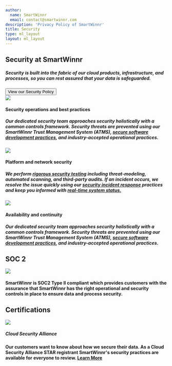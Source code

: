 ```yaml
---
author:
  name: SmartWinnr
  email: contact@smartwinnr.com
description: 'Privacy Policy of SmartWinnr'
title: Security
type: ml_layout
layout: ml_layout
---
```

<section class="">
  <div class="padding50 ml-pure-white-background ">
    <div class="row  ">
      <div class="col-lg-12 ml_div_contents_in_center text-center">
        <p>
          <h1 class="ml_text_bold">Security at SmartWinnr</h1>
        </p>
      </div>
      <div class="col-lg-12 ml_div_contents_in_center ml_line_height_2">
          <div class="col-lg-8 text-center">
           <p>
           <h5 class="ml_text_bold line-height1half">Security is built into the fabric of our cloud products, infrastructure, and processes, so you can rest assured that your data is safeguarded.</h5>
        </p>
          </div>     
      </div>
         <div class="col-lg-12 ml_div_contents_in_center text-center">
          <a href="/trust/security-policy"><button class="privacy-button">View our Security Policy</button></a>
          </div>     
      </div>
    </div>
  </div>
</section>

<section class="ml-pure-white-background padding50">
    <div class="row ml-padding-left5 ml-padding-bottom40">
    <div class="col-lg-4">
          <div class="">
            <div class="card-content">
              <article class="article">
                <img src="https://smartwinnr-resources.s3-eu-west-1.amazonaws.com/app+icons/shield-check.png" class="privacy-icons">
                <p><h4 class="ml_text_bold">Security operations and best practices </h4></p>
                 <h5 class="line-height1half">
                     Our dedicated security team approaches security holistically with a common controls framework. Security threats are prevented using our SmartWinnr Trust Management System (ATMS), <a href="/trust/security-in-software-development" class="ml_custom_link">secure software development practices</a>, and industry-accepted operational practices.
                 </h5>
              </article>           
            </div>      
      </div>
      </div>
         <div class="col-lg-4">
          <div class="">
            <div class="card-content">
              <article class="article">
                <img src="https://smartwinnr-resources.s3-eu-west-1.amazonaws.com/app+icons/network-lock.png" class="privacy-icons">
                <p><h4 class="ml_text_bold">Platform and network security </h4></p>
                 <h5 class="line-height1half ml-margin-top20">
                    We perform <a href="/trust/security-testing" class="ml_custom_link">rigorous security testing</a> including threat-modeling, automated scanning, and third-party audits. If an incident occurs, we resolve the issue quickly using our <a href="/trust/security-incident-management" class="ml_custom_link">security incident response</a> practices and keep you informed with <a href="https://status.smartwinnr.com/" class="ml_custom_link" target="_blank">real-time system status.</a>
                 </h5>
              </article>           
            </div> 
            </div>     
      </div>
           <div class="col-lg-4">
          <div class="">
            <div class="card-content">
              <article class="article">
                <img src="https://smartwinnr-resources.s3-eu-west-1.amazonaws.com/app+icons/snow2.png" class="privacy-icons">
                <p><h4 class="ml_text_bold">Availability and continuity</h4></p>
                 <h5 class="line-height1half ml-margin-top20">
                     Our dedicated security team approaches security holistically with a common controls framework. Security threats are prevented using our SmartWinnr Trust Management System (ATMS), <a href="/trust/security-in-software-development" class="ml_custom_link">secure software development practices</a>, and industry-accepted operational practices.
                 </h5>
              </article>           
            </div> 
            </div>     
      </div>
      </div>
    </div>
</section>

<section class="ml-pure-white-background ml-padding-left-right50">
  <h2 class="text-center ml-padding-bottom20 ml_text_bold">SOC 2</h2>
  <div class="row ml-padding-left5 ml-padding-bottom40">
    <div class="col-lg-4">
      <img src="/images/soc2.png" class="ml-csl-logo">
    </div>
    <div class="col-lg-8">
      <h4>SmartWinnr is SOC2 Type II compliant which provides customers with the assurance that SmartWinnr has the right operational and security controls in place to  ensure data and process security.</h4>
    </div>
  </div>
</section>

<section class="ml-pure-white-background ml-padding-left-right50">
<h2 class="text-center ml-padding-bottom20 ml_text_bold">Certifications</h2>
    <div class="row ml-padding-left5 ml-padding-bottom40">
    <div class="col-lg-4">
            <div class="card-content">
                 <a href="https://cloudsecurityalliance.org/star/registry/mobillionlabs-inc" target="_blank"><img src="/images/csl-logo.png" class="ml-csl-logo"></a>                               
           </div>   
           <h5 class="text-center ml_text_bold pull-right ml-margin-right40">Cloud Security Alliance</h5>    
      </div>
       <div class="col-lg-8">
       <h4>Our customers want to know about how we secure their data. As a Cloud Security Alliance STAR registrant SmartWinnr's security practices are available for everyone to review. <a href="https://cloudsecurityalliance.org/star/registry/mobillionlabs-inc" target="_blank" class="ml_custom_link">Learn More</a></h4>
       </div>
      </div>
      </div>
    </div>
</section>
